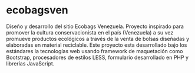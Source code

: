 # ecobagsven
Diseño y desarrollo del sitio Ecobags Venezuela. Proyecto inspirado para promover la cultura conservacionista en el país (Venezuela) a su vez promueve productos ecológicos a través de la venta de bolsas diseñadas y elaboradas en material reciclable. Este proyecto esta desarrollado bajo los estándares la tecnologías web usando framework de maquetación como Bootstrap, procesadores de estilos LESS, formulario desarrollado en PHP y librerías JavaScript. 

